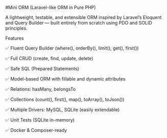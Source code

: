 #Mini ORM (Laravel-like ORM in Pure PHP)

A lightweight, testable, and extensible ORM inspired by Laravel’s Eloquent and Query Builder — built entirely from scratch using PDO and SOLID principles.

Features

✅ Fluent Query Builder (where(), orderBy(), limit(), get(), first())

✅ Full CRUD (create, find, update, delete)

✅ Safe SQL (Prepared Statements)

✅ Model-based ORM with fillable and dynamic attributes

✅ Relations: hasMany, belongsTo

✅ Collections (count(), first(), map(), toArray(), toJson())

✅ Multiple Drivers: MySQL, SQLite (easily extendable)

✅ Unit Tests (SQLite in-memory)

✅ Docker & Composer-ready